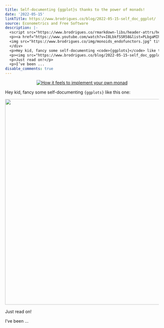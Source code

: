 ```yaml
---
title: Self-documenting {ggplot}s thanks to the power of monads!
date: '2022-05-15'
linkTitle: https://www.brodrigues.co/blog/2022-05-15-self_doc_ggplot/
source: Econometrics and Free Software
description: |-
  <script src="https://www.brodrigues.co/rmarkdown-libs/header-attrs/header-attrs.js"></script> <div style="text-align:center;">
  <p><a href="https://www.youtube.com/watch?v=I8LbkfSSR58&list=PLbgaMIhjbmEnaH_LTkxLI7FMa2HsnawM_">
  <img src="https://www.brodrigues.co/img/monoids_endofunctors.jpg" title = "How it feels to implement your own monad"></a></p>
  </div>
  <p>Hey kid, fancy some self-documenting <code>{ggplots}</code> like this one:</p>
  <p><img src="https://www.brodrigues.co/blog/2022-05-15-self_doc_ggplot_files/figure-html/unnamed-chunk-1-1.png" width="672" /></p>
  <p>Just read on!</p>
  <p>I’ve been ...
disable_comments: true
---
```

<script src="https://www.brodrigues.co/rmarkdown-libs/header-attrs/header-attrs.js"></script> <div style="text-align:center;">
<p><a href="https://www.youtube.com/watch?v=I8LbkfSSR58&list=PLbgaMIhjbmEnaH_LTkxLI7FMa2HsnawM_">
<img src="https://www.brodrigues.co/img/monoids_endofunctors.jpg" title = "How it feels to implement your own monad"></a></p>
</div>
<p>Hey kid, fancy some self-documenting <code>{ggplots}</code> like this one:</p>
<p><img src="https://www.brodrigues.co/blog/2022-05-15-self_doc_ggplot_files/figure-html/unnamed-chunk-1-1.png" width="672" /></p>
<p>Just read on!</p>
<p>I’ve been ...